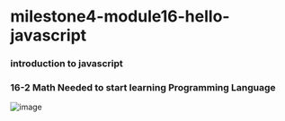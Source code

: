 # milestone4-module16-hello-javascript
### introduction to javascript

### 16-2 Math Needed to start learning Programming Language


![image](https://user-images.githubusercontent.com/51745662/181934030-3499d60d-3bbc-464a-976c-3c2d0cd1635d.png)

